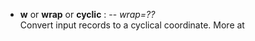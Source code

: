 - **w** or **wrap** or **cyclic** : -- *wrap=??*\
   Convert input records to a cyclical coordinate.
   More at [](https://docs.generic-mapping-tools.org/dev/gmt.html#w-full)